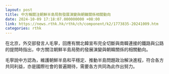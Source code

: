 ```yaml
---
layout: post
title: 中方稱關注朝鮮半島局勢發展演變與朝韓關係相關動向
date: 2024-10-09 17:18:07.000000000 +08:00
link: https://news.rthk.hk/rthk/ch/component/k2/1773835-20241009.htm
categories: rthk
---
```


在北京，外交部發言人毛寧，回應有關北韓宣布完全切斷與南韓連接的鐵路與公路的提問時指出，中方關注朝鮮半島局勢的發展演變與朝韓關係的相關動向。

毛寧說中方認為，維護朝鮮半島和平穩定、推動半島問題政治解決進程，符合各方共同利益，亦是國際社會的普遍期待，需要各方共同為此作出努力。
